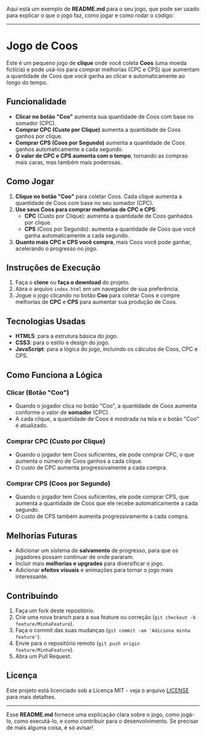 Aqui está um exemplo de **README.md** para o seu jogo, que pode ser usado para explicar o que o jogo faz, como jogar e como rodar o código:

---

# **Jogo de Coos**

Este é um pequeno jogo de **clique** onde você coleta **Coos** (uma moeda fictícia) e pode usá-los para comprar melhorias (CPC e CPS) que aumentam a quantidade de Coos que você ganha ao clicar e automaticamente ao longo do tempo.

## **Funcionalidade**

- **Clicar no botão "Coo"** aumenta sua quantidade de Coos com base no somador (CPC).
- **Comprar CPC (Custo por Clique)** aumenta a quantidade de Coos ganhos por clique.
- **Comprar CPS (Coos por Segundo)** aumenta a quantidade de Coos ganhos automaticamente a cada segundo.
- **O valor de CPC e CPS aumenta com o tempo**, tornando as compras mais caras, mas também mais poderosas.

## **Como Jogar**

1. **Clique no botão "Coo"** para coletar Coos. Cada clique aumenta a quantidade de Coos com base no seu somador (CPC).
2. **Use seus Coos para comprar melhorias de CPC e CPS**:
   - **CPC** (Custo por Clique): aumenta a quantidade de Coos ganhados por clique.
   - **CPS** (Coos por Segundo): aumenta a quantidade de Coos que você ganha automaticamente a cada segundo.
3. **Quanto mais CPC e CPS você compra**, mais Coos você pode ganhar, acelerando o progresso no jogo.

## **Instruções de Execução**

1. Faça o **clone** ou **faça o download** do projeto.
2. Abra o arquivo `index.html` em um navegador de sua preferência.
3. Jogue o jogo clicando no botão **Coo** para coletar Coos e compre melhorias de **CPC** e **CPS** para aumentar sua produção de Coos.

## **Tecnologias Usadas**

- **HTML5**: para a estrutura básica do jogo.
- **CSS3**: para o estilo e design do jogo.
- **JavaScript**: para a lógica do jogo, incluindo os cálculos de Coos, CPC e CPS.

## **Como Funciona a Lógica**

### **Clicar (Botão "Coo")**
- Quando o jogador clica no botão "Coo", a quantidade de Coos aumenta conforme o valor de **somador** (CPC).
- A cada clique, a quantidade de Coos é mostrada na tela e o botão "Coo" é atualizado.

### **Comprar CPC (Custo por Clique)**
- Quando o jogador tem Coos suficientes, ele pode comprar CPC, o que aumenta o número de Coos ganhos a cada clique.
- O custo de CPC aumenta progressivamente a cada compra.

### **Comprar CPS (Coos por Segundo)**
- Quando o jogador tem Coos suficientes, ele pode comprar CPS, que aumenta a quantidade de Coos que ele recebe automaticamente a cada segundo.
- O custo de CPS também aumenta progressivamente a cada compra.

## **Melhorias Futuras**

- Adicionar um sistema de **salvamento** de progresso, para que os jogadores possam continuar de onde pararam.
- Incluir mais **melhorias e upgrades** para diversificar o jogo.
- Adicionar **efeitos visuais** e animações para tornar o jogo mais interessante.

## **Contribuindo**

1. Faça um fork deste repositório.
2. Crie uma nova branch para a sua feature ou correção (`git checkout -b feature/MinhaFeature`).
3. Faça o commit das suas mudanças (`git commit -am 'Adiciona minha feature'`).
4. Envie para o repositório remoto (`git push origin feature/MinhaFeature`).
5. Abra um Pull Request.

## **Licença**

Este projeto está licenciado sob a Licença MIT - veja o arquivo [LICENSE](LICENSE) para mais detalhes.

---

Esse **README.md** fornece uma explicação clara sobre o jogo, como jogá-lo, como executá-lo, e como contribuir para o desenvolvimento. Se precisar de mais alguma coisa, é só avisar!
